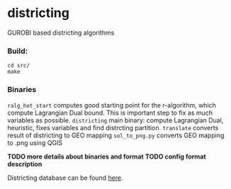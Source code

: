 # districting
GUROBI based districting algorithms

### Build:
```
cd src/
make
```
### Binaries
`ralg_hot_start` computes good starting point for the r-algorithm, which compute Lagrangian Dual bound. This is important step to fix as much variables as possible.
`districting` main binary: compute Lagrangian Dual, heuristic, fixes variables and find distrcting partition.
`translate` converts result of districting to GEO mapping
`sol_to_png.py` converts GEO mapping to .png using QGIS

**TODO more details about binaries and format**
**TODO config format description**

Districting database can be found [here](https://lykhovyd.com/files/public/districting).
